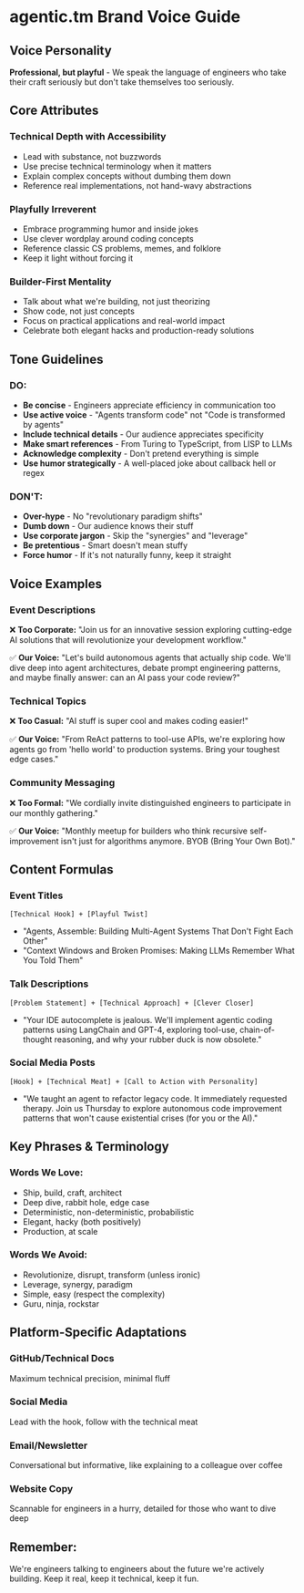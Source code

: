 # agentic.tm Brand Voice Guide

## Voice Personality
**Professional, but playful** - We speak the language of engineers who take their craft seriously but don't take themselves too seriously.

## Core Attributes

### Technical Depth with Accessibility
- Lead with substance, not buzzwords
- Use precise technical terminology when it matters
- Explain complex concepts without dumbing them down
- Reference real implementations, not hand-wavy abstractions

### Playfully Irreverent
- Embrace programming humor and inside jokes
- Use clever wordplay around coding concepts
- Reference classic CS problems, memes, and folklore
- Keep it light without forcing it

### Builder-First Mentality
- Talk about what we're building, not just theorizing
- Show code, not just concepts
- Focus on practical applications and real-world impact
- Celebrate both elegant hacks and production-ready solutions

## Tone Guidelines

### DO:
- **Be concise** - Engineers appreciate efficiency in communication too
- **Use active voice** - "Agents transform code" not "Code is transformed by agents"
- **Include technical details** - Our audience appreciates specificity
- **Make smart references** - From Turing to TypeScript, from LISP to LLMs
- **Acknowledge complexity** - Don't pretend everything is simple
- **Use humor strategically** - A well-placed joke about callback hell or regex

### DON'T:
- **Over-hype** - No "revolutionary paradigm shifts"
- **Dumb down** - Our audience knows their stuff
- **Use corporate jargon** - Skip the "synergies" and "leverage"
- **Be pretentious** - Smart doesn't mean stuffy
- **Force humor** - If it's not naturally funny, keep it straight

## Voice Examples

### Event Descriptions

❌ **Too Corporate:**
"Join us for an innovative session exploring cutting-edge AI solutions that will revolutionize your development workflow."

✅ **Our Voice:**
"Let's build autonomous agents that actually ship code. We'll dive deep into agent architectures, debate prompt engineering patterns, and maybe finally answer: can an AI pass your code review?"

### Technical Topics

❌ **Too Casual:**
"AI stuff is super cool and makes coding easier!"

✅ **Our Voice:**
"From ReAct patterns to tool-use APIs, we're exploring how agents go from 'hello world' to production systems. Bring your toughest edge cases."

### Community Messaging

❌ **Too Formal:**
"We cordially invite distinguished engineers to participate in our monthly gathering."

✅ **Our Voice:**
"Monthly meetup for builders who think recursive self-improvement isn't just for algorithms anymore. BYOB (Bring Your Own Bot)."

## Content Formulas

### Event Titles
`[Technical Hook] + [Playful Twist]`
- "Agents, Assemble: Building Multi-Agent Systems That Don't Fight Each Other"
- "Context Windows and Broken Promises: Making LLMs Remember What You Told Them"

### Talk Descriptions
`[Problem Statement] + [Technical Approach] + [Clever Closer]`
- "Your IDE autocomplete is jealous. We'll implement agentic coding patterns using LangChain and GPT-4, exploring tool-use, chain-of-thought reasoning, and why your rubber duck is now obsolete."

### Social Media Posts
`[Hook] + [Technical Meat] + [Call to Action with Personality]`
- "We taught an agent to refactor legacy code. It immediately requested therapy. Join us Thursday to explore autonomous code improvement patterns that won't cause existential crises (for you or the AI)."

## Key Phrases & Terminology

### Words We Love:
- Ship, build, craft, architect
- Deep dive, rabbit hole, edge case
- Deterministic, non-deterministic, probabilistic
- Elegant, hacky (both positively)
- Production, at scale

### Words We Avoid:
- Revolutionize, disrupt, transform (unless ironic)
- Leverage, synergy, paradigm
- Simple, easy (respect the complexity)
- Guru, ninja, rockstar

## Platform-Specific Adaptations

### GitHub/Technical Docs
Maximum technical precision, minimal fluff

### Social Media
Lead with the hook, follow with the technical meat

### Email/Newsletter
Conversational but informative, like explaining to a colleague over coffee

### Website Copy
Scannable for engineers in a hurry, detailed for those who want to dive deep

## Remember:
We're engineers talking to engineers about the future we're actively building. Keep it real, keep it technical, keep it fun.